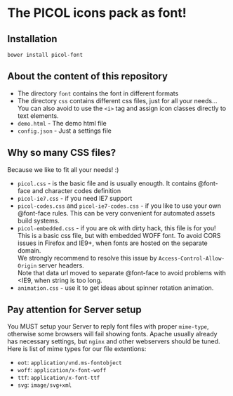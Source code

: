 # The PICOL icons pack as font!

## Installation
```
bower install picol-font
```

## About the content of this repository

* The directory `font` contains the font in different formats
* The directory `css` contains different css files, just for all your needs...<br>You can also avoid to use the `<i>` tag and assign icon classes directly to text elements.
* `demo.html` - The demo html file
* `config.json` - Just a settings file


## Why so many CSS files?
Because we like to fit all your needs! :)
* `picol.css` - is the basic file and is usually enougth. It contains @font-face and character codes definition
* `picol-ie7.css` - if you need IE7 support
* `picol-codes.css` and `picol-ie7-codes.css` - if you like to use your own @font-face rules. This can be very convenient for automated assets build systems.
* `picol-embedded.css` - if you are ok with dirty hack, this file is for you! This is a basic css file, but with embedded WOFF font. To avoid CORS issues in Firefox and IE9+, when fonts are hosted on the separate domain.<br />We strongly recommend to resolve this issue by `Access-Control-Allow-Origin` server headers.<br />Note that data url moved to separate @font-face to avoid problems with <IE9, when string is too long.
* `animation.css` - use it to get ideas about spinner rotation animation.


## Pay attention for Server setup
You MUST setup your Server to reply font files with proper `mime-type`, otherwise some browsers will fail showing fonts.
Apache usually already has necessary settings, but `nginx` and other webservers should be tuned.
Here is list of mime types for our file extentions:

* `eot`: `application/vnd.ms-fontobject`
* `woff`: `application/x-font-woff`
* `ttf`: `application/x-font-ttf`
* `svg`: `image/svg+xml`
